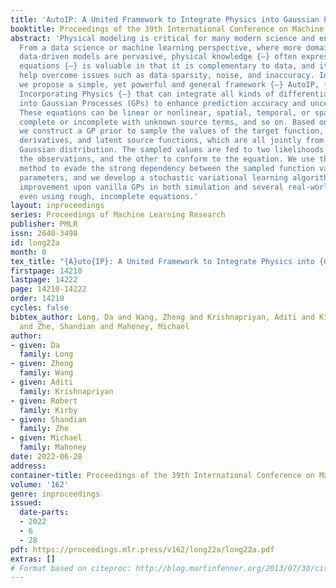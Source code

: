 ```yaml
---
title: 'AutoIP: A United Framework to Integrate Physics into Gaussian Processes'
booktitle: Proceedings of the 39th International Conference on Machine Learning
abstract: 'Physical modeling is critical for many modern science and engineering applications.
  From a data science or machine learning perspective, where more domain-agnostic,
  data-driven models are pervasive, physical knowledge {—} often expressed as differential
  equations {—} is valuable in that it is complementary to data, and it can potentially
  help overcome issues such as data sparsity, noise, and inaccuracy. In this work,
  we propose a simple, yet powerful and general framework {—} AutoIP, for Automatically
  Incorporating Physics {—} that can integrate all kinds of differential equations
  into Gaussian Processes (GPs) to enhance prediction accuracy and uncertainty quantification.
  These equations can be linear or nonlinear, spatial, temporal, or spatio-temporal,
  complete or incomplete with unknown source terms, and so on. Based on kernel differentiation,
  we construct a GP prior to sample the values of the target function, equation related
  derivatives, and latent source functions, which are all jointly from a multivariate
  Gaussian distribution. The sampled values are fed to two likelihoods: one to fit
  the observations, and the other to conform to the equation. We use the whitening
  method to evade the strong dependency between the sampled function values and kernel
  parameters, and we develop a stochastic variational learning algorithm. AutoIP shows
  improvement upon vanilla GPs in both simulation and several real-world applications,
  even using rough, incomplete equations.'
layout: inproceedings
series: Proceedings of Machine Learning Research
publisher: PMLR
issn: 2640-3498
id: long22a
month: 0
tex_title: "{A}uto{IP}: A United Framework to Integrate Physics into {G}aussian Processes"
firstpage: 14210
lastpage: 14222
page: 14210-14222
order: 14210
cycles: false
bibtex_author: Long, Da and Wang, Zheng and Krishnapriyan, Aditi and Kirby, Robert
  and Zhe, Shandian and Mahoney, Michael
author:
- given: Da
  family: Long
- given: Zheng
  family: Wang
- given: Aditi
  family: Krishnapriyan
- given: Robert
  family: Kirby
- given: Shandian
  family: Zhe
- given: Michael
  family: Mahoney
date: 2022-06-28
address:
container-title: Proceedings of the 39th International Conference on Machine Learning
volume: '162'
genre: inproceedings
issued:
  date-parts:
  - 2022
  - 6
  - 28
pdf: https://proceedings.mlr.press/v162/long22a/long22a.pdf
extras: []
# Format based on citeproc: http://blog.martinfenner.org/2013/07/30/citeproc-yaml-for-bibliographies/
---
```

